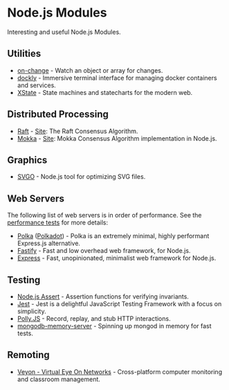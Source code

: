 # Node.js Modules

Interesting and useful Node.js Modules.

## Utilities

* [on-change](https://github.com/sindresorhus/on-change) - Watch an object or array for changes.
* [dockly](https://github.com/lirantal/dockly) - Immersive terminal interface for managing docker containers and services.
* [XState](https://github.com/davidkpiano/xstate) - State machines and statecharts for the modern web.

## Distributed Processing

* [Raft](https://github.com/raft/raft.github.io) - [Site](https://raft.github.io/): The Raft Consensus Algorithm.
* [Mokka](https://github.com/ega-forever/mokka) - [Site](https://ega-forever.github.io/mokka/): Mokka Consensus Algorithm implementation in Node.js.

## Graphics

* [SVGO](https://github.com/svg/svgo) - Node.js tool for optimizing SVG files.

## Web Servers

The following list of web servers is in order of performance. See the [performance tests](https://github.com/the-benchmarker/web-frameworks) for more details:

* [Polka](https://github.com/lukeed/polka) ([Polkadot](https://github.com/lukeed/polkadot)) - Polka is an extremely minimal, highly performant Express.js alternative.
* [Fastify](https://www.fastify.io/) - Fast and low overhead web framework, for Node.js.
* [Express](https://expressjs.com/) - Fast, unopinionated, minimalist web framework for Node.js.

## Testing

* [Node.js Assert](https://nodejs.org/api/assert.html) - Assertion functions for verifying invariants.
* [Jest](https://jestjs.io/) - Jest is a delightful JavaScript Testing Framework with a focus on simplicity.
* [Polly.JS](https://netflix.github.io/pollyjs/) - Record, replay, and stub HTTP interactions.
* [mongodb-memory-server](https://github.com/nodkz/mongodb-memory-server) - Spinning up mongod in memory for fast tests.

## Remoting

* [Veyon - Virtual Eye On Networks](https://github.com/veyon/veyon) - Cross-platform computer monitoring and classroom management.

